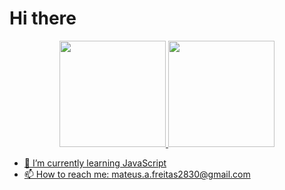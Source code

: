 <h1>Hi there</h1>

<div align="center">
  <a href="https://github.com/mateuz014">
  <img height="170em" src="https://github-readme-stats.vercel.app/api?username=mateuz014&show_icons=true&theme=dark&include_all_commits=true&count_private=true"/>
  <img height="170em" src="https://github-readme-stats.vercel.app/api/top-langs/?username=mateuz014&layout=compact&langs_count=7&theme=dark"/>
</div>

- 🌱 I’m currently learning JavaScript
- 📫 How to reach me: mateus.a.freitas2830@gmail.com  


